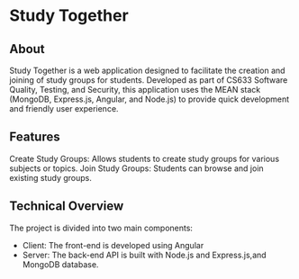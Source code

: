 # Study Together

## About
Study Together is a web application designed to facilitate the creation and joining of study groups for students. Developed as part of CS633 Software Quality, Testing, and Security, this application uses the MEAN stack (MongoDB, Express.js, Angular, and Node.js) to provide quick development and friendly user experience.

## Features
Create Study Groups: Allows students to create study groups for various subjects or topics.
Join Study Groups: Students can browse and join existing study groups.

## Technical Overview
The project is divided into two main components:

- Client: The front-end is developed using Angular
- Server: The back-end API is built with Node.js and Express.js,and MongoDB database.
